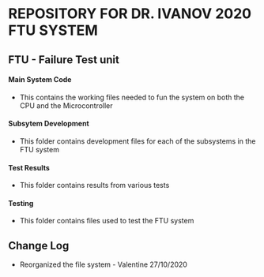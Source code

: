 # REPOSITORY FOR DR. IVANOV 2020 FTU SYSTEM
## FTU - Failure Test unit

#### Main System Code
- This contains the working files needed to fun the system on both the CPU and the Microcontroller

#### Subsytem Development
- This folder contains development files for each of the subsystems in the FTU system

#### Test Results
- This folder contains results from various tests

#### Testing
- This folder contains files used to test the FTU system

## Change Log
- Reorganized the file system - Valentine 27/10/2020
